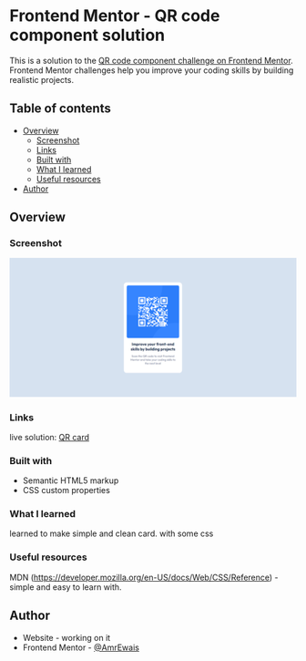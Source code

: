 # Frontend Mentor - QR code component solution

This is a solution to the [QR code component challenge on Frontend Mentor](https://www.frontendmentor.io/challenges/qr-code-component-iux_sIO_H). Frontend Mentor challenges help you improve your coding skills by building realistic projects. 

## Table of contents

- [Overview](#overview)
  - [Screenshot](#screenshot)
  - [Links](#links)
  - [Built with](#built-with)
  - [What I learned](#what-i-learned)
  - [Useful resources](#useful-resources)
- [Author](#author)


## Overview

### Screenshot

![](./Screenshot.png)


### Links

live solution: [QR card](https://github.com/AmrEwais/QR-code-component.git)


### Built with

- Semantic HTML5 markup
- CSS custom properties


### What I learned

learned to make simple and clean card.
with some css



### Useful resources

MDN (https://developer.mozilla.org/en-US/docs/Web/CSS/Reference) -  simple and easy to learn with. 

## Author

- Website - working on it
- Frontend Mentor - [@AmrEwais](https://www.frontendmentor.io/profile/AmrEwais)

